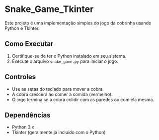 # Snake_Game_Tkinter

Este projeto é uma implementação simples do jogo da cobrinha usando Python e Tkinter.

## Como Executar
1. Certifique-se de ter o Python instalado em seu sistema.
2. Execute o arquivo `snake_game.py` para iniciar o jogo.

## Controles
- Use as setas do teclado para mover a cobra.
- A cobra crescerá ao comer a comida (vermelho).
- O jogo termina se a cobra colidir com as paredes ou com ela mesma.

## Dependências
- Python 3.x
- Tkinter (geralmente já incluído com o Python)
